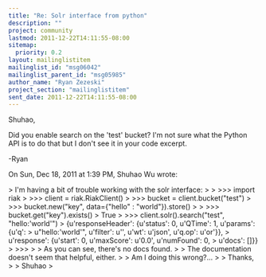 ```yaml
---
title: "Re: Solr interface from python"
description: ""
project: community
lastmod: 2011-12-22T14:11:55-08:00
sitemap:
  priority: 0.2
layout: mailinglistitem
mailinglist_id: "msg06042"
mailinglist_parent_id: "msg05985"
author_name: "Ryan Zezeski"
project_section: "mailinglistitem"
sent_date: 2011-12-22T14:11:55-08:00
---
```



Shuhao,

Did you enable search on the 'test' bucket? I'm not sure what the Python
API is to do that but I don't see it in your code excerpt.

-Ryan

On Sun, Dec 18, 2011 at 1:39 PM, Shuhao Wu  wrote:

&gt; I'm having a bit of trouble working with the solr interface:
&gt;
&gt; &gt;&gt;&gt; import riak
&gt; &gt;&gt;&gt; client = riak.RiakClient()
&gt; &gt;&gt;&gt; bucket = client.bucket("test")
&gt; &gt;&gt;&gt; bucket.new("key", data={"hello" : "world"}).store()
&gt; 
&gt; &gt;&gt;&gt; bucket.get("key").exists()
&gt; True
&gt; &gt;&gt;&gt; client.solr().search("test", "hello:'world'")
&gt; {u'responseHeader': {u'status': 0, u'QTime': 1, u'params': {u'q':
&gt; u"hello:'world'", u'filter': u'', u'wt': u'json', u'q.op': u'or'}},
&gt; u'response': {u'start': 0, u'maxScore': u'0.0', u'numFound': 0,
&gt; u'docs': []}}
&gt; &gt;&gt;&gt;
&gt;
&gt; As you can see, there's no docs found.
&gt;
&gt; The documentation doesn't seem that helpful, either.
&gt;
&gt; Am I doing this wrong?...
&gt;
&gt; Thanks,
&gt;
&gt; Shuhao
&gt;

